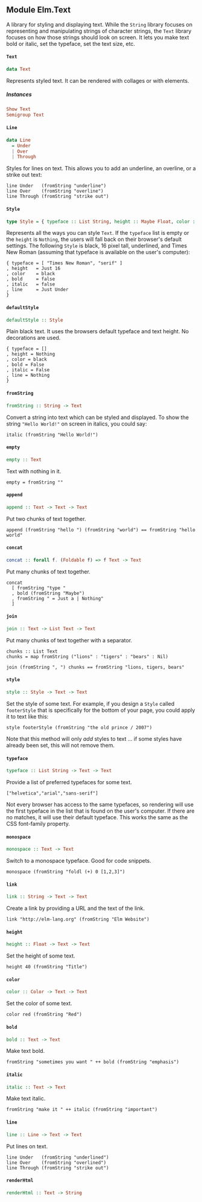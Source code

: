 ## Module Elm.Text

A library for styling and displaying text. While the
`String` library focuses on representing and manipulating
strings of character strings, the `Text` library focuses on how those
strings should look on screen. It lets you make text bold or italic,
set the typeface, set the text size, etc.

#### `Text`

``` purescript
data Text
```

Represents styled text. It can be rendered with collages or with elements.

##### Instances
``` purescript
Show Text
Semigroup Text
```

#### `Line`

``` purescript
data Line
  = Under
  | Over
  | Through
```

Styles for lines on text. This allows you to add an underline, an overline,
or a strike out text:

    line Under   (fromString "underline")
    line Over    (fromString "overline")
    line Through (fromString "strike out")

#### `Style`

``` purescript
type Style = { typeface :: List String, height :: Maybe Float, color :: Color, bold :: Bool, italic :: Bool, line :: Maybe Line }
```

Represents all the ways you can style `Text`. If the `typeface` list is
empty or the `height` is `Nothing`, the users will fall back on their browser's
default settings. The following `Style` is black, 16 pixel tall, underlined, and
Times New Roman (assuming that typeface is available on the user's computer):

    { typeface = [ "Times New Roman", "serif" ]
    , height   = Just 16
    , color    = black
    , bold     = false
    , italic   = false
    , line     = Just Under
    }

#### `defaultStyle`

``` purescript
defaultStyle :: Style
```

Plain black text. It uses the browsers default typeface and text height.
No decorations are used.

    { typeface = []
    , height = Nothing
    , color = black
    , bold = False
    , italic = False
    , line = Nothing
    }

#### `fromString`

``` purescript
fromString :: String -> Text
```

Convert a string into text which can be styled and displayed. To show the
string `"Hello World!"` on screen in italics, you could say:

    italic (fromString "Hello World!")

#### `empty`

``` purescript
empty :: Text
```

Text with nothing in it.

    empty = fromString ""

#### `append`

``` purescript
append :: Text -> Text -> Text
```

Put two chunks of text together.

    append (fromString "hello ") (fromString "world") == fromString "hello world"

#### `concat`

``` purescript
concat :: forall f. (Foldable f) => f Text -> Text
```

Put many chunks of text together.

    concat
      [ fromString "type "
      , bold (fromString "Maybe")
      , fromString " = Just a | Nothing"
      ]

#### `join`

``` purescript
join :: Text -> List Text -> Text
```

Put many chunks of text together with a separator.

    chunks :: List Text
    chunks = map fromString ("lions" : "tigers" : "bears" : Nil)

    join (fromString ", ") chunks == fromString "lions, tigers, bears"

#### `style`

``` purescript
style :: Style -> Text -> Text
```

Set the style of some text. For example, if you design a `Style` called
`footerStyle` that is specifically for the bottom of your page, you could apply
it to text like this:

    style footerStyle (fromString "the old prince / 2007")

Note that this method will only *add* styles to text ... if some styles
have already been set, this will not remove them.

#### `typeface`

``` purescript
typeface :: List String -> Text -> Text
```

Provide a list of preferred typefaces for some text.

    ["helvetica","arial","sans-serif"]

Not every browser has access to the same typefaces, so rendering will use the
first typeface in the list that is found on the user's computer. If there are
no matches, it will use their default typeface. This works the same as the CSS
font-family property.

#### `monospace`

``` purescript
monospace :: Text -> Text
```

Switch to a monospace typeface. Good for code snippets.

    monospace (fromString "foldl (+) 0 [1,2,3]")

#### `link`

``` purescript
link :: String -> Text -> Text
```

Create a link by providing a URL and the text of the link.

    link "http://elm-lang.org" (fromString "Elm Website")

#### `height`

``` purescript
height :: Float -> Text -> Text
```

Set the height of some text.

    height 40 (fromString "Title")

#### `color`

``` purescript
color :: Color -> Text -> Text
```

Set the color of some text.

    color red (fromString "Red")

#### `bold`

``` purescript
bold :: Text -> Text
```

Make text bold.

    fromString "sometimes you want " ++ bold (fromString "emphasis")

#### `italic`

``` purescript
italic :: Text -> Text
```

Make text italic.

    fromString "make it " ++ italic (fromString "important")

#### `line`

``` purescript
line :: Line -> Text -> Text
```

Put lines on text.

    line Under   (fromString "underlined")
    line Over    (fromString "overlined")
    line Through (fromString "strike out")

#### `renderHtml`

``` purescript
renderHtml :: Text -> String
```


